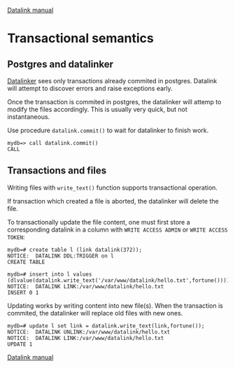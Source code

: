 [Datalink manual](README.md)

Transactional semantics
=======================

Postgres and datalinker
-----------------------

[Datalinker](dlfm.md) sees only transactions already commited in postgres. 
Datalink will attempt to discover errors and raise exceptions early.

Once the transaction is commited in postgres, the datalinker will attemp to 
modify the files accordingly. This is usually very quick, but not instantaneous.

Use procedure `datalink.commit()` to wait for datalinker to finish work.

    mydb=> call datalink.commit()
    CALL
 

Transactions and files
----------------------

Writing files with `write_text()` function supports transactional operation. 

If transaction which created a file is aborted, the datalinker will delete the file.

To transactionally update the file content, one must first store a corresponding
datalink in a column with `WRITE ACCESS ADMIN` or `WRITE ACCESS TOKEN`:

    mydb=# create table l (link datalink(372));
    NOTICE:  DATALINK DDL:TRIGGER on l
    CREATE TABLE
    
    mydb=# insert into l values (dlvalue(datalink.write_text('/var/www/datalink/hello.txt',fortune())));
    NOTICE:  DATALINK LINK:/var/www/datalink/hello.txt
    INSERT 0 1

Updating works by writing content into new file(s). When the transaction is commited,
the datalinker will replace old files with new ones.

    mydb=# update l set link = datalink.write_text(link,fortune());
    NOTICE:  DATALINK UNLINK:/var/www/datalink/hello.txt
    NOTICE:  DATALINK LINK:/var/www/datalink/hello.txt
    UPDATE 1


[Datalink manual](README.md)
